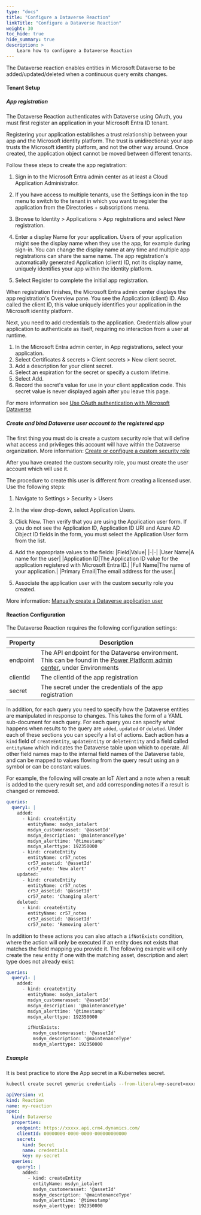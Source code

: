 ```yaml
---
type: "docs"
title: "Configure a Dataverse Reaction"
linkTitle: "Configure a Dataverse Reaction"
weight: 30
toc_hide: true
hide_summary: true
description: >
    Learn how to configure a Dataverse Reaction
---
```


The Dataverse reaction enables entities in Microsoft Dataverse to be added/updated/deleted when a continuous query emits changes.

#### Tenant Setup

##### App registration

The Dataverse Reaction authenticates with Dataverse using OAuth, you must first register an application in your Microsoft Entra ID tenant.

Registering your application establishes a trust relationship between your app and the Microsoft identity platform. The trust is unidirectional: your app trusts the Microsoft identity platform, and not the other way around. Once created, the application object cannot be moved between different tenants.

Follow these steps to create the app registration:

1. Sign in to the Microsoft Entra admin center as at least a Cloud Application Administrator.

1. If you have access to multiple tenants, use the Settings icon  in the top menu to switch to the tenant in which you want to register the application from the Directories + subscriptions menu.

1. Browse to Identity > Applications > App registrations and select New registration.

1. Enter a display Name for your application. Users of your application might see the display name when they use the app, for example during sign-in. You can change the display name at any time and multiple app registrations can share the same name. The app registration's automatically generated Application (client) ID, not its display name, uniquely identifies your app within the identity platform.

1. Select Register to complete the initial app registration.

When registration finishes, the Microsoft Entra admin center displays the app registration's Overview pane. You see the Application (client) ID. Also called the client ID, this value uniquely identifies your application in the Microsoft identity platform.

Next, you need to add credentials to the application. Credentials allow your application to authenticate as itself, requiring no interaction from a user at runtime.

1. In the Microsoft Entra admin center, in App registrations, select your application.
1. Select Certificates & secrets > Client secrets > New client secret.
1. Add a description for your client secret.
1. Select an expiration for the secret or specify a custom lifetime.
1. Select Add.
1. Record the secret's value for use in your client application code. This secret value is never displayed again after you leave this page.

For more information see [Use OAuth authentication with Microsoft Dataverse](https://learn.microsoft.com/en-ca/power-apps/developer/data-platform/authenticate-oauth)

##### Create and bind Dataverse user account to the registered app

The first thing you must do is create a custom security role that will define what access and privileges this account will have within the Dataverse organization. More information: [Create or configure a custom security role](https://learn.microsoft.com/en-us/power-platform/admin/database-security#create-or-configure-a-custom-security-role)

After you have created the custom security role, you must create the user account which will use it.

The procedure to create this user is different from creating a licensed user. Use the following steps:

1. Navigate to Settings > Security > Users

1. In the view drop-down, select Application Users.

1. Click New. Then verify that you are using the Application user form.
If you do not see the Application ID, Application ID URI and Azure AD Object ID fields in the form, you must select the Application User form from the list.

1. Add the appropriate values to the fields:
|Field|Value|
|-|-|
|User Name|A name for the user|
|Application ID|The Application ID value for the application registered with Microsoft Entra ID.|
|Full Name|The name of your application.|
|Primary Email|The email address for the user.|

1. Associate the application user with the custom security role you created.

More information: [Manually create a Dataverse application user](https://learn.microsoft.com/en-ca/power-apps/developer/data-platform/authenticate-oauth#manually-create-a-dataverse-application-user)


#### Reaction Configuration

The Dataverse Reaction requires the following configuration settings:

Property|Description|
|-|-|
|endpoint|The API endpoint for the Dataverse environment.  This can be found in the [Power Platform admin center](https://admin.powerplatform.microsoft.com/home), under Environments|
|clientId|The clientId of the app registration|
|secret|The secret under the credentials of the app registration|

In addition, for each query you need to specify how the Dataverse entities are manipulated in response to changes.  This takes the form of a YAML sub-document for each query.  For each query you can specify what happens when results to the query are `added`, `updated` or `deleted`. Under each of these sections you can specify a list of actions.  Each action has a `kind` field of `createEntity`, `updateEntity` or `deleteEntity` and a field called `entityName` which indicates the Dataverse table upon which to operate. All other field names map to the internal field names of the Dataverse table, and can be mapped to values flowing from the query result using an `@` symbol or can be constant values.

For example, the following will create an IoT Alert and a note when a result is added to the query result set, and add corresponding notes if a result is changed or removed.
```yaml
queries:
  query1: |
    added:
      - kind: createEntity
        entityName: msdyn_iotalert
        msdyn_customerasset: '@assetId'
        msdyn_description: '@maintenanceType'
        msdyn_alerttime: '@timestamp'
        msdyn_alerttype: 192350000
      - kind: createEntity
        entityName: cr57_notes
        cr57_assetid: '@assetId'
        cr57_note: 'New alert'        
    updated:
      - kind: createEntity
        entityName: cr57_notes
        cr57_assetid: '@assetId'
        cr57_note: 'Changing alert'        
    deleted:
      - kind: createEntity
        entityName: cr57_notes
        cr57_assetid: '@assetId'
        cr57_note: 'Removing alert'        

```

In addition to these actions you can also attach a `ifNotExists` condition, where the action will only be executed if an entity does not exists that matches the field mapping you provide it.  The following example will only create the new entity if one with the matching asset, description and alert type does not already exist:

```yaml
queries:
  query1: |
    added:
      - kind: createEntity
        entityName: msdyn_iotalert
        msdyn_customerasset: '@assetId'
        msdyn_description: '@maintenanceType'
        msdyn_alerttime: '@timestamp'
        msdyn_alerttype: 192350000

        ifNotExists:
          msdyn_customerasset: '@assetId'
          msdyn_description: '@maintenanceType'
          msdyn_alerttype: 192350000
```

##### Example

It is best practice to store the App secret in a Kubernetes secret.

```bash
kubectl create secret generic credentials --from-literal=my-secret=xxxxxx
```

```yaml
apiVersion: v1
kind: Reaction
name: my-reaction
spec:
  kind: Dataverse
  properties:
    endpoint: https://xxxxx.api.crm4.dynamics.com/
    clientId: 00000000-0000-0000-000000000000
    secret:
      kind: Secret
      name: credentials
      key: my-secret
  queries:
    query1: |
      added:
        - kind: createEntity
          entityName: msdyn_iotalert
          msdyn_customerasset: '@assetId'
          msdyn_description: '@maintenanceType'
          msdyn_alerttime: '@timestamp'
          msdyn_alerttype: 192350000   
  
```

